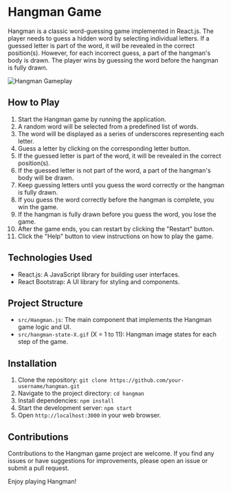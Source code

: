 # Hangman Game

Hangman is a classic word-guessing game implemented in React.js. The player needs to guess a hidden word by selecting individual letters. If a guessed letter is part of the word, it will be revealed in the correct position(s). However, for each incorrect guess, a part of the hangman's body is drawn. The player wins by guessing the word before the hangman is fully drawn.

![Hangman Gameplay](hangman-demo.gif)

## How to Play

1. Start the Hangman game by running the application.
2. A random word will be selected from a predefined list of words.
3. The word will be displayed as a series of underscores representing each letter.
4. Guess a letter by clicking on the corresponding letter button.
5. If the guessed letter is part of the word, it will be revealed in the correct position(s).
6. If the guessed letter is not part of the word, a part of the hangman's body will be drawn.
7. Keep guessing letters until you guess the word correctly or the hangman is fully drawn.
8. If you guess the word correctly before the hangman is complete, you win the game.
9. If the hangman is fully drawn before you guess the word, you lose the game.
10. After the game ends, you can restart by clicking the "Restart" button.
11. Click the "Help" button to view instructions on how to play the game.

## Technologies Used

- React.js: A JavaScript library for building user interfaces.
- React Bootstrap: A UI library for styling and components.

## Project Structure

- `src/Hangman.js`: The main component that implements the Hangman game logic and UI.
- `src/hangman-state-X.gif` (X = 1 to 11): Hangman image states for each step of the game.

## Installation

1. Clone the repository: `git clone https://github.com/your-username/hangman.git`
2. Navigate to the project directory: `cd hangman`
3. Install dependencies: `npm install`
4. Start the development server: `npm start`
5. Open `http://localhost:3000` in your web browser.

## Contributions

Contributions to the Hangman game project are welcome. If you find any issues or have suggestions for improvements, please open an issue or submit a pull request.

Enjoy playing Hangman!

